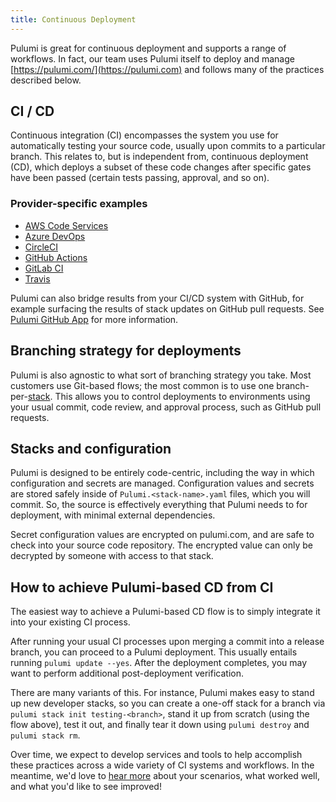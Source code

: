```yaml
---
title: Continuous Deployment
---
```


Pulumi is great for continuous deployment and supports a range of workflows.  In fact, our team uses Pulumi
itself to deploy and manage [https://pulumi.com/](https://pulumi.com) and follows many of the practices described below.

## CI / CD

Continuous integration (CI) encompasses the system you use for automatically testing your source code, usually upon
commits to a particular branch.  This relates to, but is independent from, continuous deployment (CD), which deploys
a subset of these code changes after specific gates have been passed (certain tests passing, approval, and so on).

### Provider-specific examples

* [AWS Code Services](./cd-aws-code-services.html)
* [Azure DevOps](./cd-azure-devops.html)
* [CircleCI](./cd-circleci.html)
* [GitHub Actions](./cd-github-actions.html)
* [GitLab CI](./cd-gitlab-ci.html)
* [Travis](./cd-travis.html)


Pulumi can also bridge results from your CI/CD system with GitHub, for example surfacing the results of stack
updates on GitHub pull requests. See [Pulumi GitHub App](./cd-github.html) for more information.

## Branching strategy for deployments

Pulumi is also agnostic to what sort of branching strategy you take.  Most customers use Git-based flows; the most common is to use one branch-per-[stack](./stack.html).  This allows you to control deployments to environments using your usual commit, code review, and approval process, such as GitHub pull requests.

## Stacks and configuration

Pulumi is designed to be entirely code-centric, including the way in which configuration and secrets are managed. Configuration values and secrets are stored safely inside of `Pulumi.<stack-name>.yaml` files, which you will commit. So, the source is effectively everything that Pulumi needs to for deployment, with minimal external dependencies.

Secret configuration values are encrypted on pulumi.com, and are safe to check into your source code repository. The encrypted value can only be decrypted by someone with access to that stack.

## How to achieve Pulumi-based CD from CI

The easiest way to achieve a Pulumi-based CD flow is to simply integrate it into your existing CI process.

After running your usual CI processes upon merging a commit into a release branch, you can proceed to a Pulumi deployment.  This usually entails running `pulumi update --yes`. After the deployment completes, you may want to perform additional post-deployment verification.

There are many variants of this. For instance, Pulumi makes easy to stand up new developer stacks, so you can create a one-off stack for a branch via `pulumi stack init testing-<branch>`, stand it up from scratch (using the flow above), test it out, and finally tear it down using `pulumi destroy` and `pulumi stack rm`.

Over time, we expect to develop services and tools to help accomplish these practices across a wide variety of CI
systems and workflows.  In the meantime, we'd love to [hear more](mailto:support@pulumi.com) about your scenarios,
what worked well, and what you'd like to see improved!
